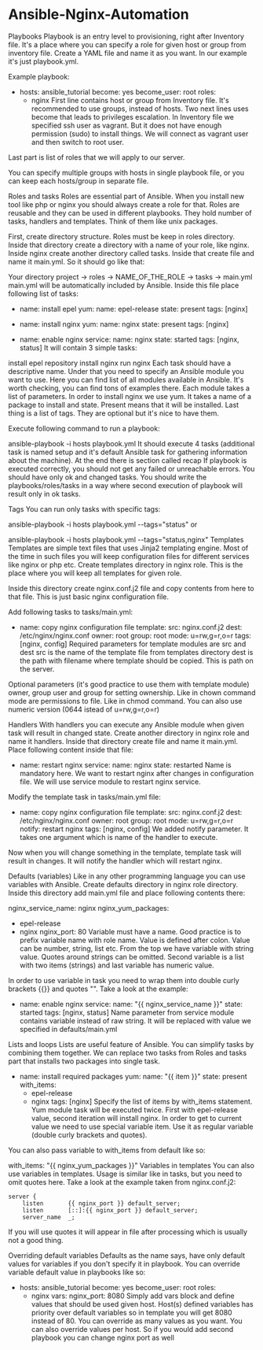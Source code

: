 # Ansible-Nginx-Automation
Playbooks
Playbook is an entry level to provisioning, right after Inventory file. It's a place where you can specify a role for given host or group from inventory file. Create a YAML file and name it as you want. In our example it's just playbook.yml.

Example playbook:

- hosts: ansible_tutorial
  become: yes
  become_user: root
  roles:
   - nginx
First line contains host or group from Inventory file. It's recommended to use groups, instead of hosts. Two next lines uses become that leads to privileges escalation. In Inventory file we specified ssh user as vagrant. But it does not have enough permission (sudo) to install things. We will connect as vagrant user and then switch to root user.

Last part is list of roles that we will apply to our server.

You can specify multiple groups with hosts in single playbook file, or you can keep each hosts/group in separate file.

Roles and tasks
Roles are essential part of Ansible. When you install new tool like php or nginx you should always create a role for that. Roles are reusable and they can be used in different playbooks. They hold number of tasks, handlers and templates. Think of them like unix packages.

First, create directory structure. Roles must be keep in roles directory. Inside that directory create a directory with a name of your role, like nginx. Inside nginx create another directory called tasks. Inside that create file and name it main.yml. So it should go like that:

Your directory project -> roles -> NAME_OF_THE_ROLE -> tasks -> main.yml
main.yml will be automatically included by Ansible. Inside this file place following list of tasks:

- name: install epel
  yum:
    name: epel-release
    state: present
  tags: [nginx]

- name: install nginx
  yum:
    name: nginx
    state: present
  tags: [nginx]

- name: enable nginx
  service:
    name: nginx
    state: started
  tags: [nginx, status]
It will contain 3 simple tasks:

install epel repository
install nginx
run nginx
Each task should have a descriptive name. Under that you need to specify an Ansible module you want to use. Here you can find list of all modules available in Ansible. It's worth checking, you can find tons of examples there. Each module takes a list of parameters. In order to install nginx we use yum. It takes a name of a package to install and state. Present means that it will be installed. Last thing is a list of tags. They are optional but it's nice to have them.

Execute following command to run a playbook:

ansible-playbook -i hosts playbook.yml
It should execute 4 tasks (additional task is named setup and it's default Ansible task for gathering information about the machine). At the end there is section called recap If playbook is executed correctly, you should not get any failed or unreachable errors. You should have only ok and changed tasks. You should write the playbooks/roles/tasks in a way where second execution of playbook will result only in ok tasks.

Tags
You can run only tasks with specific tags:

ansible-playbook -i hosts playbook.yml --tags="status"
or

ansible-playbook -i hosts playbook.yml --tags="status,nginx"
Templates
Templates are simple text files that uses Jinja2 templating engine. Most of the time in such files you will keep configuration files for different services like nginx or php etc. Create templates directory in nginx role. This is the place where you will keep all templates for given role.

Inside this directory create nginx.conf.j2 file and copy contents from here to that file. This is just basic nginx configuration file.

Add following tasks to tasks/main.yml:

- name: copy nginx configuration file
  template:
    src: nginx.conf.j2
    dest: /etc/nginx/nginx.conf
    owner: root
    group: root
    mode: u=rw,g=r,o=r
  tags: [nginx, config]
Required parameters for template modules are src and dest src is the name of the template file from templates directory dest is the path with filename where template should be copied. This is path on the server.

Optional parameters (it's good practice to use them with template module) owner, group user and group for setting ownership. Like in chown command mode are permissions to file. Like in chmod command. You can also use numeric version (0644 istead of u=rw,g=r,o=r)

Handlers
With handlers you can execute any Ansible module when given task will result in changed state. Create another directory in nginx role and name it handlers. Inside that directory create file and name it main.yml. Place following content inside that file:

- name: restart nginx
  service:
    name: nginx
    state: restarted
Name is mandatory here. We want to restart nginx after changes in configuration file. We will use service module to restart nginx service.

Modify the template task in tasks/main.yml file:

- name: copy nginx configuration file
  template:
    src: nginx.conf.j2
    dest: /etc/nginx/nginx.conf
    owner: root
    group: root
    mode: u=rw,g=r,o=r
  notify: restart nginx
  tags: [nginx, config]
We added notify parameter. It takes one argument which is name of the handler to execute.

Now when you will change something in the template, template task will result in changes. It will notify the handler which will restart nginx.

Defaults (variables)
Like in any other programming language you can use variables with Ansible. Create defaults directory in nginx role directory. Inside this directory add main.yml file and place following contents there:

nginx_service_name: nginx
nginx_yum_packages:
 - epel-release
 - nginx
nginx_port: 80
Variable must have a name. Good practice is to prefix variable name with role name. Value is defined after colon. Value can be number, string, list etc. From the top we have variable with string value. Quotes around strings can be omitted. Second variable is a list with two items (strings) and last variable has numeric value.

In order to use variable in task you need to wrap them into double curly brackets {{}} and quotes "". Take a look at the example:

- name: enable nginx
  service:
    name: "{{ nginx_service_name }}"
    state: started
  tags: [nginx, status]
Name parameter from service module contains variable instead of raw string. It will be replaced with value we specified in defaults/main.yml

Lists and loops
Lists are useful feature of Ansible. You can simplify tasks by combining them together. We can replace two tasks from Roles and tasks part that installs two packages into single task.

- name: install required packages
  yum:
    name: "{{ item }}"
    state: present
  with_items:
   - epel-release
   - nginx
  tags: [nginx]
Specify the list of items by with_items statement. Yum module task will be executed twice. First with epel-release value, second iteration will install nginx. In order to get to current value we need to use special variable item. Use it as regular variable (double curly brackets and quotes).

You can also pass variable to with_items from default like so:

with_items: "{{ nginx_yum_packages }}"
Variables in templates
You can also use variables in templates. Usage is similar like in tasks, but you need to omit quotes here. Take a look at the example taken from nginx.conf.j2:

    server {
        listen       {{ nginx_port }} default_server;
        listen       [::]:{{ nginx_port }} default_server;
        server_name  _;
If you will use quotes it will appear in file after processing which is usually not a good thing.

Overriding default variables
Defaults as the name says, have only default values for variables if you don't specify it in playbook. You can override variable default value in playbooks like so:

- hosts: ansible_tutorial
  become: yes
  become_user: root
  roles:
   - nginx
  vars:
   nginx_port: 8080
Simply add vars block and define values that should be used  given host. Host(s) defined variables has priority over default variables so in template you will get 8080 instead of 80. You can override as many values as you want. You can also override values per host. So if you would add second playbook you can change nginx port as well
